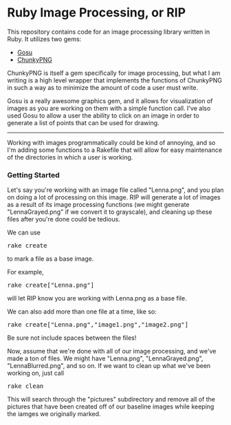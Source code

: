 <h1>Ruby Image Processing, or RIP</h1>
<p>This repository contains code for an image processing library written in Ruby. It utilizes two gems:</p>
<ul>
  <li><a href="https://rubygems.org/gems/gosu">Gosu</a></li>
  <li><a href="https://rubygems.org/gems/chunky_png">ChunkyPNG</a></li>
</ul>
<p>ChunkyPNG is itself a gem specifically for image processing, but what I am writing is a high level wrapper that implements the functions of ChunkyPNG in such a way as to minimize the amount of code a user must write.</p>
<p>Gosu is a really awesome graphics gem, and it allows for visualization of images as you are working on them with a simple function call. I've also used Gosu to allow a user the ability to click on an image in order to generate a list of points that can be used for drawing.</p>
<hr>
<p>Working with images programmatically could be kind of annoying, and so I'm adding some functions to a Rakefile that will allow for easy maintenance of the directories in which a user is working.</p>
<h3>Getting Started</h3>
<p>Let's say you're working with an image file called "Lenna.png", and you plan on doing a lot of processing on this image. RIP will generate a lot of images as a result of its image processing functions (we might generate "LennaGrayed.png" if we convert it to grayscale), and cleaning up these files after you're done could be tedious.</p>
<p>We can use <pre>rake create</pre> to mark a file as a base image.<p>
<p>For example, <pre>rake create["Lenna.png"]</pre> will let RIP know you are working with Lenna.png as a base file.<p>
<p>We can also add more than one file at a time, like so: <pre>rake create["Lenna.png","image1.png","image2.png"]</pre></p>
<p>Be sure not include spaces between the files!</p>
<p>Now, assume that we're done with all of our image processing, and we've made a ton of files. We might have "Lenna.png", "LennaGrayed.png", "LennaBlurred.png", and so on. If we want to clean up what we've been working on, just call <pre>rake clean</pre></p>
<p>This will search through the "pictures" subdirectory and remove all of the pictures that have been created off of our baseline images while keeping the iamges we originally marked.</p>
